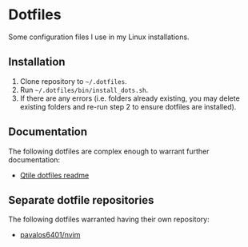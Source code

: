 # Dotfiles

Some configuration files I use in my Linux installations.

## Installation

1. Clone repository to `~/.dotfiles`.
2. Run `~/.dotfiles/bin/install_dots.sh`.
3. If there are any errors (i.e. folders already existing, you may delete
    existing folders and re-run step 2 to ensure dotfiles are installed).

## Documentation

The following dotfiles are complex enough to warrant further documentation:

- [Qtile dotfiles readme](./config/qtile/README.md)

## Separate dotfile repositories

The following dotfiles warranted having their own repository:

- [pavalos6401/nvim](https://gitlab.com/pavalos6401/nvim)
